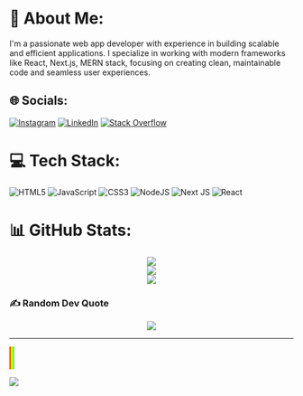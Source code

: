 # 💫 About Me:
I'm a passionate web app developer with experience in building scalable and efficient applications. I specialize in working with modern frameworks like React, Next.js, MERN stack, focusing on creating clean, maintainable code and seamless user experiences.

## 🌐 Socials:
[![Instagram](https://img.shields.io/badge/Instagram-%23E4405F.svg?logo=Instagram&logoColor=white)](https://instagram.com/shibashish.js) [![LinkedIn](https://img.shields.io/badge/LinkedIn-%230077B5.svg?logo=linkedin&logoColor=white)](https://linkedin.com/in/shibashish-mohapatra-5648b923a) [![Stack Overflow](https://img.shields.io/badge/-Stackoverflow-FE7A16?logo=stack-overflow&logoColor=white)](https://stackoverflow.com/users/24369632)

# 💻 Tech Stack:
![HTML5](https://img.shields.io/badge/html5-%23E34F26.svg?style=for-the-badge&logo=html5&logoColor=white) ![JavaScript](https://img.shields.io/badge/javascript-%23323330.svg?style=for-the-badge&logo=javascript&logoColor=%23F7DF1E) ![CSS3](https://img.shields.io/badge/css3-%231572B6.svg?style=for-the-badge&logo=css3&logoColor=white) ![NodeJS](https://img.shields.io/badge/node.js-6DA55F?style=for-the-badge&logo=node.js&logoColor=white) ![Next JS](https://img.shields.io/badge/Next-black?style=for-the-badge&logo=next.js&logoColor=white) ![React](https://img.shields.io/badge/react-%2320232a.svg?style=for-the-badge&logo=react&logoColor=%2361DAFB)

# 📊 GitHub Stats:
<div align="center">
    <img src="https://github-readme-stats.vercel.app/api?username=shibashish-dev&theme=dracula&hide_border=false&include_all_commits=true&count_private=false" /><br/>
    <img src="https://github-readme-streak-stats.herokuapp.com/?user=shibashish-dev&theme=dracula&hide_border=false" /><br/>
    <img src="https://github-readme-stats.vercel.app/api/top-langs/?username=shibashish-dev&theme=dracula&hide_border=false&include_all_commits=true&count_private=false&layout=compact" />
</div>

### ✍️ Random Dev Quote
<div align="center">
    <img src="https://quotes-github-readme.vercel.app/api?type=horizontal&theme=tokyonight" />
</div>

---
<div align="center">
    <svg width="100%" height="40">
        <defs>
            <linearGradient id="grad1">
                <stop offset="0%" style="stop-color:rgb(255,0,0);stop-opacity:1" />
                <stop offset="50%" style="stop-color:rgb(255,255,0);stop-opacity:1" />
                <stop offset="100%" style="stop-color:rgb(0,255,0);stop-opacity:1" />
            </linearGradient>
        </defs>
        <rect width="100%" height="40" fill="url(#grad1)">
            <animate attributeName="width" from="0" to="100%" dur="2s" fill="freeze" />
        </rect>
    </svg>
</div>


[![](https://visitcount.itsvg.in/api?id=shibashish-dev&icon=2&color=0)](https://visitcount.itsvg.in)

<!-- Proudly created with GPRM ( https://gprm.itsvg.in ) -->
